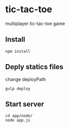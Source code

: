 tic-tac-toe
===========

multiplayer tic-tac-toe game

Install
-------

```
npm install
```

Deply statics files
-------------------

change deployPath

```
gulp deploy
```

Start server
------------

```
cd app/node/
node app.js
```
